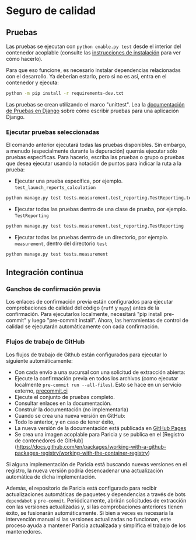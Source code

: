 # Seguro de calidad

## Pruebas

Las pruebas se ejecutan con `python enable.py test` desde el interior del contenedor acoplable (consulte las [instrucciones de instalación](./installation.md) para ver cómo hacerlo).

Para que eso funcione, es necesario instalar dependencias relacionadas con el desarrollo. Ya deberían estarlo, pero si no es así, entra en el contenedor y ejecuta:

```bash
python -m pip install -r requirements-dev.txt
```

Las pruebas se crean utilizando el marco "unittest". Lea la [documentación de Pruebas en Django](https://docs.djangoproject.com/en/5.1/topics/testing/) sobre cómo escribir pruebas para una aplicación Django.

### Ejecutar pruebas seleccionadas

El comando anterior ejecutará todas las pruebas disponibles. Sin embargo, a menudo (especialmente durante la depuración) querrás ejecutar sólo pruebas específicas. Para hacerlo, escriba las pruebas o grupo o pruebas que desea ejecutar usando la notación de puntos para indicar la ruta a la prueba:

- Ejecutar una prueba específica, por ejemplo. `test_launch_reports_calculation`
```bash
python manage.py test tests.measurement.test_reporting.TestReporting.test_launch_reports_calculation
```
- Ejecutar todas las pruebas dentro de una clase de prueba, por ejemplo. `TestReporting`
```bash
python manage.py test tests.measurement.test_reporting.TestReporting
```
- Ejecutar todas las pruebas dentro de un directorio, por ejemplo. `measurement`, dentro del directorio `test`
```bash
python manage.py test tests.measurement
```

## Integración continua

### Ganchos de confirmación previa

Los enlaces de confirmación previa están configurados para ejecutar comprobaciones de calidad del código (`ruff` y `mypy`) antes de la confirmación. Para ejecutarlos localmente, necesitará "pip install pre-commit" y luego "pre-commit install". Ahora, las herramientas de control de calidad se ejecutarán automáticamente con cada confirmación.

### Flujos de trabajo de GitHub

Los flujos de trabajo de Github están configurados para ejecutar lo siguiente automáticamente:

- Con cada envío a una sucursal con una solicitud de extracción abierta:
- Ejecute la confirmación previa en todos los archivos (como ejecutar localmente `pre-commit run --all-files`). Esto se hace en un servicio externo, [precommit.ci](https://pre-commit.ci/)
- Ejecute el conjunto de pruebas completo.
- Consultar enlaces en la documentación.
- Construir la documentación (no implementarla)
- Cuando se crea una nueva versión en GitHub:
- Todo lo anterior, y en caso de tener éxito,
- La nueva versión de la documentación está publicada en [GitHub Pages](https://imperialcollegelondon.github.io/paricia/)
- Se crea una imagen acoplable para Paricia y se publica en el [Registro de contenedores de GitHub] (https://docs.github.com/en/packages/working-with-a-github-packages-registry/working-with-the-container-registry)

Si alguna implementación de Paricia está buscando nuevas versiones en el registro, la nueva versión podría desencadenar una actualización automática de dicha implementación.

Además, el repositorio de Paricia está configurado para recibir actualizaciones automáticas de paquetes y dependencias a través de bots `dependabot` y `pre-commit`. Periódicamente, abrirán solicitudes de extracción con las versiones actualizadas y, si las comprobaciones anteriores tienen éxito, se fusionarán automáticamente. Si bien a veces es necesaria la intervención manual si las versiones actualizadas no funcionan, este proceso ayuda a mantener Paricia actualizada y simplifica el trabajo de los mantenedores.
